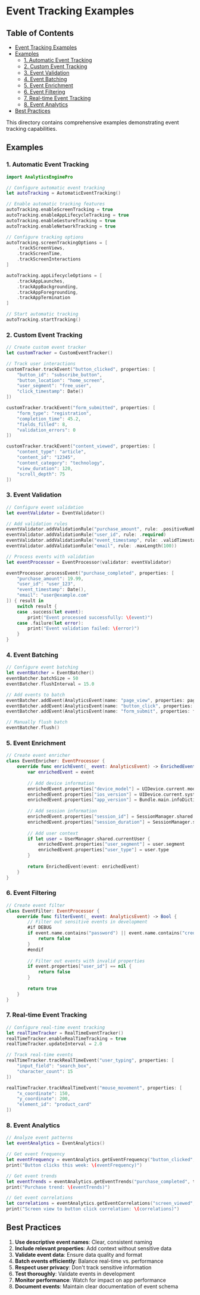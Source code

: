 # Event Tracking Examples

<!-- TOC START -->
## Table of Contents
- [Event Tracking Examples](#event-tracking-examples)
- [Examples](#examples)
  - [1. Automatic Event Tracking](#1-automatic-event-tracking)
  - [2. Custom Event Tracking](#2-custom-event-tracking)
  - [3. Event Validation](#3-event-validation)
  - [4. Event Batching](#4-event-batching)
  - [5. Event Enrichment](#5-event-enrichment)
  - [6. Event Filtering](#6-event-filtering)
  - [7. Real-time Event Tracking](#7-real-time-event-tracking)
  - [8. Event Analytics](#8-event-analytics)
- [Best Practices](#best-practices)
<!-- TOC END -->


This directory contains comprehensive examples demonstrating event tracking capabilities.

## Examples

### 1. Automatic Event Tracking

```swift
import AnalyticsEnginePro

// Configure automatic event tracking
let autoTracking = AutomaticEventTracking()

// Enable automatic tracking features
autoTracking.enableScreenTracking = true
autoTracking.enableAppLifecycleTracking = true
autoTracking.enableGestureTracking = true
autoTracking.enableNetworkTracking = true

// Configure tracking options
autoTracking.screenTrackingOptions = [
    .trackScreenViews,
    .trackScreenTime,
    .trackScreenInteractions
]

autoTracking.appLifecycleOptions = [
    .trackAppLaunches,
    .trackAppBackgrounding,
    .trackAppForegrounding,
    .trackAppTermination
]

// Start automatic tracking
autoTracking.startTracking()
```

### 2. Custom Event Tracking

```swift
// Create custom event tracker
let customTracker = CustomEventTracker()

// Track user interactions
customTracker.trackEvent("button_clicked", properties: [
    "button_id": "subscribe_button",
    "button_location": "home_screen",
    "user_segment": "free_user",
    "click_timestamp": Date()
])

customTracker.trackEvent("form_submitted", properties: [
    "form_type": "registration",
    "completion_time": 45.2,
    "fields_filled": 8,
    "validation_errors": 0
])

customTracker.trackEvent("content_viewed", properties: [
    "content_type": "article",
    "content_id": "12345",
    "content_category": "technology",
    "view_duration": 120,
    "scroll_depth": 75
])
```

### 3. Event Validation

```swift
// Configure event validation
let eventValidator = EventValidator()

// Add validation rules
eventValidator.addValidationRule("purchase_amount", rule: .positiveNumber)
eventValidator.addValidationRule("user_id", rule: .required)
eventValidator.addValidationRule("event_timestamp", rule: .validTimestamp)
eventValidator.addValidationRule("email", rule: .maxLength(100))

// Process events with validation
let eventProcessor = EventProcessor(validator: eventValidator)

eventProcessor.processEvent("purchase_completed", properties: [
    "purchase_amount": 19.99,
    "user_id": "user_123",
    "event_timestamp": Date(),
    "email": "user@example.com"
]) { result in
    switch result {
    case .success(let event):
        print("Event processed successfully: \(event)")
    case .failure(let error):
        print("Event validation failed: \(error)")
    }
}
```

### 4. Event Batching

```swift
// Configure event batching
let eventBatcher = EventBatcher()
eventBatcher.batchSize = 50
eventBatcher.flushInterval = 15.0

// Add events to batch
eventBatcher.addEvent(AnalyticsEvent(name: "page_view", properties: pageViewProps))
eventBatcher.addEvent(AnalyticsEvent(name: "button_click", properties: buttonClickProps))
eventBatcher.addEvent(AnalyticsEvent(name: "form_submit", properties: formSubmitProps))

// Manually flush batch
eventBatcher.flush()
```

### 5. Event Enrichment

```swift
// Create event enricher
class EventEnricher: EventProcessor {
    override func enrichEvent(_ event: AnalyticsEvent) -> EnrichedEvent {
        var enrichedEvent = event
        
        // Add device information
        enrichedEvent.properties["device_model"] = UIDevice.current.model
        enrichedEvent.properties["ios_version"] = UIDevice.current.systemVersion
        enrichedEvent.properties["app_version"] = Bundle.main.infoDictionary?["CFBundleShortVersionString"] as? String
        
        // Add session information
        enrichedEvent.properties["session_id"] = SessionManager.shared.currentSessionId
        enrichedEvent.properties["session_duration"] = SessionManager.shared.sessionDuration
        
        // Add user context
        if let user = UserManager.shared.currentUser {
            enrichedEvent.properties["user_segment"] = user.segment
            enrichedEvent.properties["user_type"] = user.type
        }
        
        return EnrichedEvent(event: enrichedEvent)
    }
}
```

### 6. Event Filtering

```swift
// Create event filter
class EventFilter: EventProcessor {
    override func filterEvent(_ event: AnalyticsEvent) -> Bool {
        // Filter out sensitive events in development
        #if DEBUG
        if event.name.contains("password") || event.name.contains("credit_card") {
            return false
        }
        #endif
        
        // Filter out events with invalid properties
        if event.properties["user_id"] == nil {
            return false
        }
        
        return true
    }
}
```

### 7. Real-time Event Tracking

```swift
// Configure real-time event tracking
let realTimeTracker = RealTimeEventTracker()
realTimeTracker.enableRealTimeTracking = true
realTimeTracker.updateInterval = 2.0

// Track real-time events
realTimeTracker.trackRealTimeEvent("user_typing", properties: [
    "input_field": "search_box",
    "character_count": 15
])

realTimeTracker.trackRealTimeEvent("mouse_movement", properties: [
    "x_coordinate": 150,
    "y_coordinate": 200,
    "element_id": "product_card"
])
```

### 8. Event Analytics

```swift
// Analyze event patterns
let eventAnalytics = EventAnalytics()

// Get event frequency
let eventFrequency = eventAnalytics.getEventFrequency("button_clicked", timeRange: lastWeek)
print("Button clicks this week: \(eventFrequency)")

// Get event trends
let eventTrends = eventAnalytics.getEventTrends("purchase_completed", timeRange: lastMonth)
print("Purchase trend: \(eventTrends)")

// Get event correlations
let correlations = eventAnalytics.getEventCorrelations("screen_viewed", "button_clicked")
print("Screen view to button click correlation: \(correlations)")
```

## Best Practices

1. **Use descriptive event names**: Clear, consistent naming
2. **Include relevant properties**: Add context without sensitive data
3. **Validate event data**: Ensure data quality and format
4. **Batch events efficiently**: Balance real-time vs. performance
5. **Respect user privacy**: Don't track sensitive information
6. **Test thoroughly**: Validate events in development
7. **Monitor performance**: Watch for impact on app performance
8. **Document events**: Maintain clear documentation of event schema 